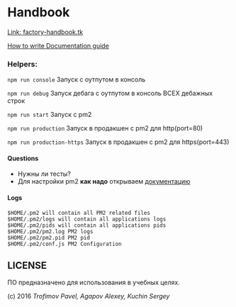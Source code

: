 # Handbook

[Link: factory-handbook.tk](factory-handbook.tk)

[How to write Documentation guide](http://apidocjs.com)

### Helpers:

`npm run console` Запуск с оутпутом в консоль

`npm run debug` Запуск дебага с оутпутом в консоль ВСЕХ дебажных строк

`npm run start` Запуск с pm2

`npm run production` Запуск в продакшен с pm2 для http(port=80)

`npm run production-https` Запуск в продакшен с pm2 для https(port=443)

#### Questions

- Нужны ли тесты?
- Для настройки pm2 **как надо** открываем [документацию](http://pm2.keymetrics.io/docs/usage/application-declaration/)

#### Logs

```
$HOME/.pm2 will contain all PM2 related files
$HOME/.pm2/logs will contain all applications logs
$HOME/.pm2/pids will contain all applications pids
$HOME/.pm2/pm2.log PM2 logs
$HOME/.pm2/pm2.pid PM2 pid
$HOME/.pm2/conf.js PM2 Configuration
```

## LICENSE
ПО предназначено для использования в учебных целях.

(c) 2016 _Trofimov Pavel, Agapov Alexey, Kuchin Sergey_
